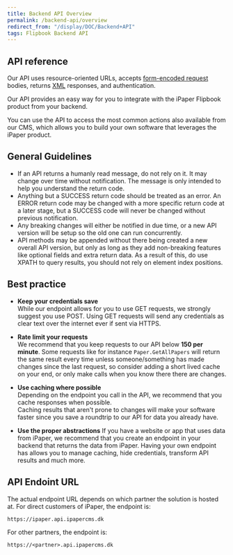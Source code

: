 ```yaml
---
title: Backend API Overview
permalink: /backend-api/overview
redirect_from: "/display/DOC/Backend+API"
tags: Flipbook Backend API
---
```


## API reference

Our API uses resource-oriented URLs, accepts [form-encoded request](https://en.wikipedia.org/wiki/POST_(HTTP)#Use_for_submitting_web_forms) bodies, returns [XML](https://en.wikipedia.org/wiki/XML) responses, and authentication.

Our API provides an easy way for you to integrate with the iPaper Flipbook product from your backend.

You can use the API to access the most common actions also available from our CMS, which allows you to build your own software that leverages the iPaper product.

## General Guidelines

* If an API returns a humanly read message, do not rely on it. It may change over time without notification. The message is only intended to help you understand the return code.
* Anything but a SUCCESS return code should be treated as an error. An ERROR return code may be changed with a more specific return code at a later stage, but a SUCCESS code will never be changed without previous notification.
* Any breaking changes will either be notified in due time, or a new API version will be setup so the old one can run concurrently.
* API methods may be appended without there being created a new overall API version, but only as long as they add non-breaking features like optional fields and extra return data. As a result of this, do use XPATH to query results, you should not rely on element index positions.

## Best practice

* **Keep your credentials save**  
While our endpoint allows for you to use GET requests, we strongly suggest you use POST.
Using GET requests will send any credentials as clear text over the internet ever if sent via HTTPS.

* **Rate limit your requests**  
We recommend that you keep requests to our API below **150 per minute**. Some requests like for instance `Paper.GetAllPapers` will return the same result every time unless someone/something has made changes since the last request, so consider adding a short lived cache on your end, or only make calls when you know there there are changes.

* **Use caching where possible**  
Depending on the endpoint you call in the API, we recommend that you cache responses when possible.  
Caching results that aren't prone to changes will make your software faster since you save a roundtrip to our API for data you already have.

* **Use the proper abstractions**
If you have a website or app that uses data from iPaper, we recommend that you create an endpoint in your backend that returns the data from iPaper.
Having your own endpoint has allows you to manage caching, hide credentials, transform API results and much more.


## API Endoint URL

The actual endpoint URL depends on which partner the solution is hosted at. For direct customers of iPaper, the endpoint is:

```
https://ipaper.api.ipapercms.dk
```

For other partners, the endpoint is:

```
https://<partner>.api.ipapercms.dk
```

